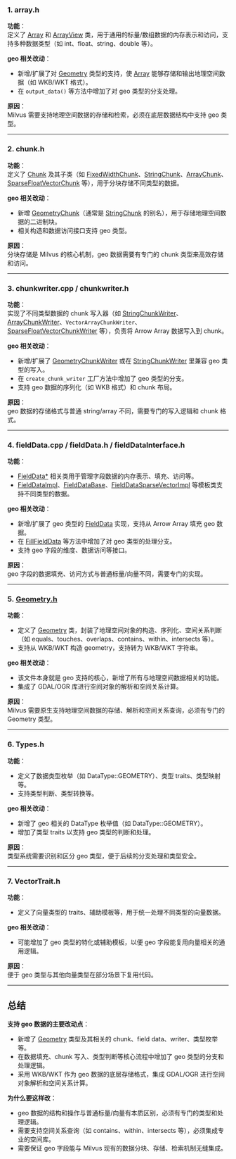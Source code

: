 ### 1. array.h

**功能**：  
定义了 [Array](vscode-file://vscode-app/Applications/Visual%20Studio%20Code.app/Contents/Resources/app/out/vs/code/electron-sandbox/workbench/workbench.html) 和 [ArrayView](vscode-file://vscode-app/Applications/Visual%20Studio%20Code.app/Contents/Resources/app/out/vs/code/electron-sandbox/workbench/workbench.html) 类，用于通用的标量/数组数据的内存表示和访问，支持多种数据类型（如 int、float、string、double 等）。

**geo 相关改动**：

- 新增/扩展了对 [Geometry](vscode-file://vscode-app/Applications/Visual%20Studio%20Code.app/Contents/Resources/app/out/vs/code/electron-sandbox/workbench/workbench.html) 类型的支持，使 [Array](vscode-file://vscode-app/Applications/Visual%20Studio%20Code.app/Contents/Resources/app/out/vs/code/electron-sandbox/workbench/workbench.html) 能够存储和输出地理空间数据（如 WKB/WKT 格式）。
- 在 `output_data()` 等方法中增加了对 geo 类型的分支处理。

**原因**：  
Milvus 需要支持地理空间数据的存储和检索，必须在底层数据结构中支持 geo 类型。

---

### 2. chunk.h

**功能**：  
定义了 [Chunk](vscode-file://vscode-app/Applications/Visual%20Studio%20Code.app/Contents/Resources/app/out/vs/code/electron-sandbox/workbench/workbench.html) 及其子类（如 [FixedWidthChunk](vscode-file://vscode-app/Applications/Visual%20Studio%20Code.app/Contents/Resources/app/out/vs/code/electron-sandbox/workbench/workbench.html)、[StringChunk](vscode-file://vscode-app/Applications/Visual%20Studio%20Code.app/Contents/Resources/app/out/vs/code/electron-sandbox/workbench/workbench.html)、[ArrayChunk](vscode-file://vscode-app/Applications/Visual%20Studio%20Code.app/Contents/Resources/app/out/vs/code/electron-sandbox/workbench/workbench.html)、[SparseFloatVectorChunk](vscode-file://vscode-app/Applications/Visual%20Studio%20Code.app/Contents/Resources/app/out/vs/code/electron-sandbox/workbench/workbench.html) 等），用于分块存储不同类型的数据。

**geo 相关改动**：

- 新增 [GeometryChunk](vscode-file://vscode-app/Applications/Visual%20Studio%20Code.app/Contents/Resources/app/out/vs/code/electron-sandbox/workbench/workbench.html)（通常是 [StringChunk](vscode-file://vscode-app/Applications/Visual%20Studio%20Code.app/Contents/Resources/app/out/vs/code/electron-sandbox/workbench/workbench.html) 的别名），用于存储地理空间数据的二进制块。
- 相关构造和数据访问接口支持 geo 类型。

**原因**：  
分块存储是 Milvus 的核心机制，geo 数据需要有专门的 chunk 类型来高效存储和访问。

---

### 3. chunkwriter.cpp / chunkwriter.h

**功能**：  
实现了不同类型数据的 chunk 写入器（如 [StringChunkWriter](vscode-file://vscode-app/Applications/Visual%20Studio%20Code.app/Contents/Resources/app/out/vs/code/electron-sandbox/workbench/workbench.html)、[ArrayChunkWriter](vscode-file://vscode-app/Applications/Visual%20Studio%20Code.app/Contents/Resources/app/out/vs/code/electron-sandbox/workbench/workbench.html)、`VectorArrayChunkWriter`、[SparseFloatVectorChunkWriter](vscode-file://vscode-app/Applications/Visual%20Studio%20Code.app/Contents/Resources/app/out/vs/code/electron-sandbox/workbench/workbench.html) 等），负责将 Arrow Array 数据写入到 chunk。

**geo 相关改动**：

- 新增/扩展了 [GeometryChunkWriter](vscode-file://vscode-app/Applications/Visual%20Studio%20Code.app/Contents/Resources/app/out/vs/code/electron-sandbox/workbench/workbench.html) 或在 [StringChunkWriter](vscode-file://vscode-app/Applications/Visual%20Studio%20Code.app/Contents/Resources/app/out/vs/code/electron-sandbox/workbench/workbench.html) 里兼容 geo 类型的写入。
- 在 `create_chunk_writer` 工厂方法中增加了 geo 类型的分支。
- 支持 geo 数据的序列化（如 WKB 格式）和 chunk 布局。

**原因**：  
geo 数据的存储格式与普通 string/array 不同，需要专门的写入逻辑和 chunk 格式。

---

### 4. fieldData.cpp / fieldData.h / fieldDataInterface.h

**功能**：

- [FieldData*](vscode-file://vscode-app/Applications/Visual%20Studio%20Code.app/Contents/Resources/app/out/vs/code/electron-sandbox/workbench/workbench.html) 相关类用于管理字段数据的内存表示、填充、访问等。
- [FieldDataImpl](vscode-file://vscode-app/Applications/Visual%20Studio%20Code.app/Contents/Resources/app/out/vs/code/electron-sandbox/workbench/workbench.html)、[FieldDataBase](vscode-file://vscode-app/Applications/Visual%20Studio%20Code.app/Contents/Resources/app/out/vs/code/electron-sandbox/workbench/workbench.html)、[FieldDataSparseVectorImpl](vscode-file://vscode-app/Applications/Visual%20Studio%20Code.app/Contents/Resources/app/out/vs/code/electron-sandbox/workbench/workbench.html) 等模板类支持不同类型的数据。

**geo 相关改动**：

- 新增/扩展了 geo 类型的 [FieldData](vscode-file://vscode-app/Applications/Visual%20Studio%20Code.app/Contents/Resources/app/out/vs/code/electron-sandbox/workbench/workbench.html) 实现，支持从 Arrow Array 填充 geo 数据。
- 在 [FillFieldData](vscode-file://vscode-app/Applications/Visual%20Studio%20Code.app/Contents/Resources/app/out/vs/code/electron-sandbox/workbench/workbench.html) 等方法中增加了对 geo 类型的处理分支。
- 支持 geo 字段的维度、数据访问等接口。

**原因**：  
geo 字段的数据填充、访问方式与普通标量/向量不同，需要专门的实现。

---

### 5. [Geometry.h](vscode-file://vscode-app/Applications/Visual%20Studio%20Code.app/Contents/Resources/app/out/vs/code/electron-sandbox/workbench/workbench.html)

**功能**：

- 定义了 [Geometry](vscode-file://vscode-app/Applications/Visual%20Studio%20Code.app/Contents/Resources/app/out/vs/code/electron-sandbox/workbench/workbench.html) 类，封装了地理空间对象的构造、序列化、空间关系判断（如 equals、touches、overlaps、contains、within、intersects 等）。
- 支持从 WKB/WKT 构造 geometry，支持转为 WKB/WKT 字符串。

**geo 相关改动**：

- 该文件本身就是 geo 支持的核心，新增了所有与地理空间数据相关的功能。
- 集成了 GDAL/OGR 库进行空间对象的解析和空间关系计算。

**原因**：  
Milvus 需要原生支持地理空间数据的存储、解析和空间关系查询，必须有专门的 Geometry 类型。

---

### 6. Types.h

**功能**：

- 定义了数据类型枚举（如 DataType::GEOMETRY）、类型 traits、类型映射等。
- 支持类型判断、类型转换等。

**geo 相关改动**：

- 新增了 geo 相关的 DataType 枚举值（如 DataType::GEOMETRY）。
- 增加了类型 traits 以支持 geo 类型的判断和处理。

**原因**：  
类型系统需要识别和区分 geo 类型，便于后续的分支处理和类型安全。

---

### 7. VectorTrait.h

**功能**：

- 定义了向量类型的 traits、辅助模板等，用于统一处理不同类型的向量数据。

**geo 相关改动**：

- 可能增加了 geo 类型的特化或辅助模板，以便 geo 字段能复用向量相关的通用逻辑。

**原因**：  
便于 geo 类型与其他向量类型在部分场景下复用代码。

---

## 总结

**支持 geo 数据的主要改动点**：

- 新增了 [Geometry](vscode-file://vscode-app/Applications/Visual%20Studio%20Code.app/Contents/Resources/app/out/vs/code/electron-sandbox/workbench/workbench.html) 类型及其相关的 chunk、field data、writer、类型枚举等。
- 在数据填充、chunk 写入、类型判断等核心流程中增加了 geo 类型的分支和处理逻辑。
- 采用 WKB/WKT 作为 geo 数据的底层存储格式，集成 GDAL/OGR 进行空间对象解析和空间关系计算。

**为什么要这样改**：

- geo 数据的结构和操作与普通标量/向量有本质区别，必须有专门的类型和处理逻辑。
- 需要支持空间关系查询（如 contains、within、intersects 等），必须集成专业的空间库。
- 需要保证 geo 字段能与 Milvus 现有的数据分块、存储、检索机制无缝集成。